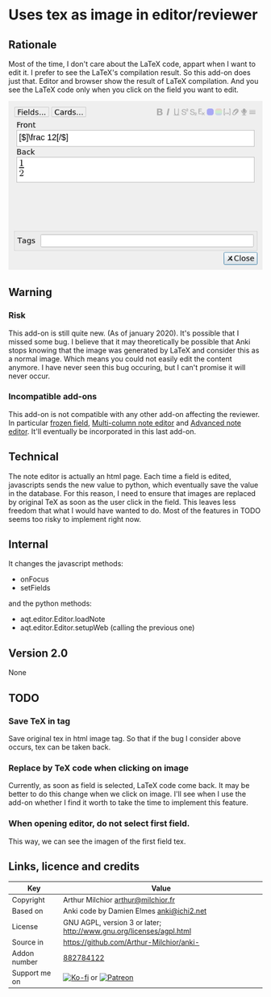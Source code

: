 # Uses tex as image in editor/reviewer
## Rationale
Most of the time, I don't care about the LaTeX code, appart when I want to edit it. I prefer to see the LaTeX's compilation result. So this add-on does just that. Editor and browser show the result of LaTeX compilation. And you see the LaTeX code only when you click on the field you want to edit.

![Example](ex.png)

## Warning
### Risk
This add-on is still quite new. (As of january 2020). It's possible that I missed some bug. I believe that it may theoretically be possible that Anki stops knowing that the image was generated by LaTeX and consider this as a normal image. Which means you could not easily edit the content anymore. I have never seen this bug occuring, but I can't promise it will never occur.

### Incompatible add-ons
This add-on is not compatible with any other add-on affecting the
reviewer. In particular [frozen field](https://ankiweb.net/shared/info/516643804), [Multi-column note editor](https://ankiweb.net/shared/info/3491767031) and [Advanced note editor](https://ankiweb.net/shared/info/2064123047). It'll eventually be incorporated in this last add-on. 

## Technical

The note editor is actually an html page. Each time a field is edited,
javascripts sends the new value to python, which eventually save the
value in the database. For this reason, I need to ensure that images
are replaced by original TeX as soon as the user click in the
field. This leaves less freedom that what I would have wanted to
do. Most of the features in TODO seems too risky to implement right
now.

## Internal
It changes the javascript methods:
* onFocus
* setFields

and the python methods:
* aqt.editor.Editor.loadNote
* aqt.editor.Editor.setupWeb (calling the previous one)

## Version 2.0
None

## TODO
### Save TeX in tag
Save original tex in html image tag. So that if the bug I consider
above occurs, tex can be taken back. 

### Replace by TeX code when clicking on image
Currently, as soon as field is selected, LaTeX code come back. It may
be better to do this change when we click on image. I'll see when I
use the add-on whether I find it worth to take the time to implement
this feature.

### When opening editor, do not select first field.
This way, we can see the imagen of the first field tex.


## Links, licence and credits

Key         |Value
------------|-------------------------------------------------------------------
Copyright   | Arthur Milchior <arthur@milchior.fr>
Based on    | Anki code by Damien Elmes <anki@ichi2.net>
License     | GNU AGPL, version 3 or later; http://www.gnu.org/licenses/agpl.html
Source in   | https://github.com/Arthur-Milchior/anki-
Addon number| [882784122](https://ankiweb.net/shared/info/882784122)
Support me on| [![Ko-fi](https://ko-fi.com/img/Kofi_Logo_Blue.svg)](Ko-fi.com/arthurmilchior) or [![Patreon](http://www.milchior.fr/patreon.png)](https://www.patreon.com/bePatron?u=146206)
